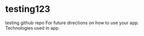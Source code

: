# testing123
testing github repo
For future directions on how to use your app.
Technologies used in app.